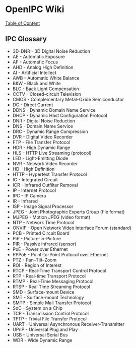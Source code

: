 # OpenIPC Wiki
[Table of Content](../index.md)

IPC Glossary
------------

- 3D-DNR - 3D Digital Noise Reduction
- AE - Automatic Exposure
- AF - Automafic Focus
- AHD - Analog High Definition
- AI - Artificial Intellect
- AWB - Automatic White Balance
- B&W - Black and White
- BLC - Back Light Compensation
- CCTV - Closed-circuit Television
- CMOS - Complementary Metal–Oxide Semiconductor
- DC - Direct Current
- DDNS - Dynamic Domain Name Service
- DHCP - Dynamic Host Configuration Protocol
- DNR - Digital Noise Reduction
- DNS - Domain Name Service
- DRC - Dynamic Range Compression
- DVR - Digital Video Recorder
- FTP - File Transfer Protocol
- HDR - High Dynamic Range
- HLS - HTTP Live Streaming (protocol)
- LED - Light-Emitting Diode
- NVR - Network Video Recorder
- HD - High Definition
- HTTP - Hypertext Transfer Protocol
- IC - Integrated Circuit
- ICR - Infrared Cutfilter Removal
- IP - Internet Protocol
- IPC - IP Camera
- IR - Infrared
- ISP - Image Signal Processor
- JPEG - Joint Photographic Experts Group (file format)
- MJPEG - Motion JPEG (video format)
- NTP - Network Time Protocol
- ONVIF - Open Network Video Interface Forum (standard)
- PCB - Printed Circuit Board
- PiP - Picture-in-Picture
- PIR - Passive infrared (sensor)
- PoE - Power over Ethernet
- PPPoE - Point-to-Point Protocol over Ethernet
- PTZ - Pan–Tilt–Zoom
- ROI - Region of Interest
- RTCP - Real-Time Transport Control Protocol
- RTP - Real-time Transport Protocol
- RTMP - Real-Time Messaging Protocol
- RTSP - Real Time Streaming Protocol
- SMD - Surface-mount Device
- SMT - Surface-mount Technology
- SMTP - Simple Mail Transfer Protocol
- SoC - System on a Chip
- TCP - Transmission Control Protocol
- TFTP - Trivial File Transfer Protocol
- UART - Universal Asynchronous Receiver-Transmitter
- UPnP - Universal Plug and Play
- USB - Universal Serial Bus
- WDR - Wide Dynamic Range
